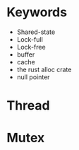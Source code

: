 # Keywords

- Shared-state
- Lock-full
- Lock-free
- buffer
- cache
- the rust alloc crate
- null pointer
# Thread

# Mutex
